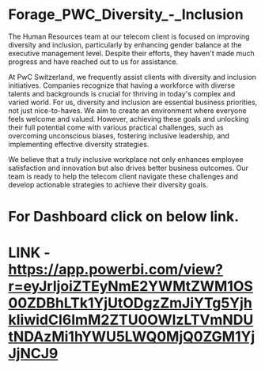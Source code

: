 # Forage_PWC_Diversity_-_Inclusion
  The Human Resources team at our telecom client is focused on improving diversity and inclusion, particularly by enhancing gender balance at the executive management level. 
  Despite their efforts, they haven't made much progress and have reached out to us for assistance.

  At PwC Switzerland, we frequently assist clients with diversity and inclusion initiatives. Companies recognize that having a workforce with diverse talents and backgrounds 
  is crucial for thriving in today's complex and varied world. For us, diversity and inclusion are essential business priorities, not just nice-to-haves. We aim to create an 
  environment where everyone feels welcome and valued. However, achieving these goals and unlocking their full potential come with various practical challenges, such as 
  overcoming unconscious biases, fostering inclusive leadership, and implementing effective diversity strategies.

  We believe that a truly inclusive workplace not only enhances employee satisfaction and innovation but also drives better business outcomes. Our team is ready to help the 
  telecom client navigate these challenges and develop actionable strategies to achieve their diversity goals.
# For Dashboard click on below link.
# LINK - https://app.powerbi.com/view?r=eyJrIjoiZTEyNmE2YWMtZWM1OS00ZDBhLTk1YjUtODgzZmJiYTg5YjhkIiwidCI6ImM2ZTU0OWIzLTVmNDUtNDAzMi1hYWU5LWQ0MjQ0ZGM1YjJjNCJ9
